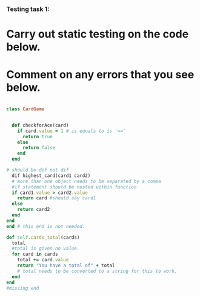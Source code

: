 ### Testing task 1:

# Carry out static testing on the code below.
# Comment on any errors that you see below.
```ruby

class CardGame


  def checkforAce(card)
    if card.value = 1 # is equals to is '=='
      return true
    else
      return false
    end
  end

# should be def not dif
  dif highest_card(card1 card2)
  # more than one object needs to be separated by a comma
  #if statement should be nested within function
  if card1.value > card2.value
    return card #should say card1
  else
    return card2
  end
end
end # this end is not needed.

def self.cards_total(cards)
  total
  #total is given no value.
  for card in cards
    total += card.value
    return "You have a total of" + total
    # total needs to be converted to a string for this to work.
  end
end
#missing end
```

